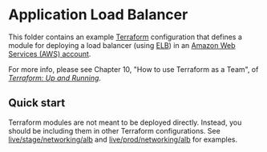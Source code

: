 # Application Load Balancer 

This folder contains an example [Terraform](https://www.terraform.io/) configuration that defines a module for 
deploying a load balancer (using [ELB](https://aws.amazon.com/elasticloadbalancing/)) in an 
[Amazon Web Services (AWS) account](http://aws.amazon.com/).

For more info, please see Chapter 10, "How to use Terraform as a Team", of 
*[Terraform: Up and Running](http://www.terraformupandrunning.com)*.

## Quick start

Terraform modules are not meant to be deployed directly. Instead, you should be including them in other Terraform 
configurations. See [live/stage/networking/alb](../../../live/stage/networking/alb) and
[live/prod/networking/alb](../../../live/prod/networking/alb) for examples.
